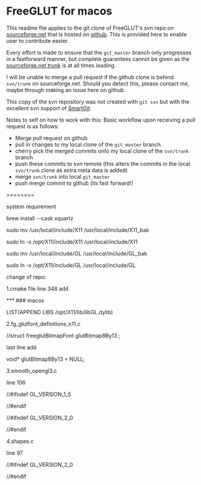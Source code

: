 FreeGLUT for macos
========

This readme file applies to the git clone of FreeGLUT's svn repo on [sourceforge.net](http://freeglut.sourceforge.net/) that is hosted on [github](https://github.com/dcnieho/FreeGLUT). This is provided here to enable user to contribute easier.

Every effort is made to ensure that the ``git_master`` branch only progresses in a fastforward manner, but complete guarantees cannot be given as the [sourceforge.net trunk](https://sourceforge.net/p/freeglut/code/HEAD/tree/) is at all times leading.

I will be unable to merge a pull request if the github clone is behind ``svn/trunk`` on sourceforge.net. Should you detect this, please contact me, maybe through making an issue here on github.

This copy of the svn repository was not created with ``git svn`` but with the excellent svn support of [SmartGit](http://www.syntevo.com/).


Notes to self on how to work with this:
 Basic workflow upon receiving a pull request is as follows:
- Merge pull request on github
- pull in changes to my local clone of the ``git_master`` branch.
- cherry pick the merged commits onto my local clone of the ``svn/trunk`` branch
- push these commits to svn remote (this alters the commits in the local 
  ``svn/trunk`` clone as extra meta data is added)
- merge ``svn/trunk`` into local ``git_master``
- push merge commit to github (its fast forward!)

========

system requirement

brew install --cask xquartz

sudo mv /usr/local/include/X11 /usr/local/include/X11_bak

sudo ln -s /opt/X11/include/X11 /usr/local/include/X11
        

sudo mv /usr/local/include/GL /usr/local/include/GL_bak

sudo ln -s /opt/X11/include/GL /usr/local/include/GL

change of repo:

1.cmake file line 348 add

***  ### macos

LIST(APPEND LIBS /opt/X11/lib/libGL.dylib)

2.fg_glutfont_definitions_x11.c

//struct freeglutBitmapFont glutBitmap8By13 ;

last line add

void* glutBitmap8By13 = NULL;

3.smooth_opengl3.c

line 106

//#ifndef GL_VERSION_1_5

//#endif

//#ifndef GL_VERSION_2_0

//#endif

4.shapes.c

line 97

//#ifndef GL_VERSION_2_0

//#endif



